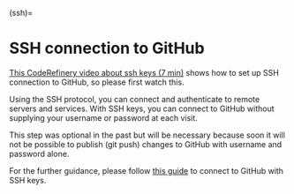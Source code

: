 (ssh)=

# SSH connection to GitHub

[This CodeRefinery video about ssh keys (7
min)](https://www.youtube.com/watch?v=XCDg1mtaA5I&list=PLpLblYHCzJACyKCfHnPwRruOxllNoHsEg)
shows how to set up SSH connection to GitHub, so please first watch this.

Using the SSH protocol, you can connect and authenticate to remote servers and
services. With SSH keys, you can connect to GitHub without supplying your
username or password at each visit.

This step was optional in the past but will be necessary because soon it will
not be possible to publish (git push) changes to GitHub with username and
password alone.

For the further guidance, please follow [this
guide](https://help.github.com/articles/connecting-to-github-with-ssh/) to
connect to GitHub with SSH keys.
